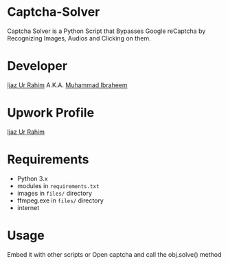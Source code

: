 # Captcha-Solver
  Captcha Solver is a Python Script that Bypasses Google reCaptcha by Recognizing Images, Audios and Clicking on them.

# Developer
 <a href='https://facebook.com/MisterDebugger' target='_blank'>Ijaz Ur Rahim</a> A.K.A. <a href='https://facebook.com/muibraheem96' target='_blank'>Muhammad Ibraheem</a>

# Upwork Profile
 <a href='https://www.upwork.com/freelancers/~01c44a17a8ed828883' target='_blank'>Ijaz Ur Rahim</a>

# Requirements
  - Python 3.x
  - modules in `requirements.txt`
  - images in `files/` directory
  - ffmpeg.exe in `files/` directory
  - internet
  
# Usage
  Embed it with other scripts or Open captcha and call the obj.solve() method
